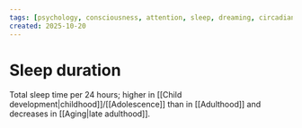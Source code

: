```yaml
---
tags: [psychology, consciousness, attention, sleep, dreaming, circadian-rhythms, psychoactive-drugs]
created: 2025-10-20
---
```

# Sleep duration

Total sleep time per 24 hours; higher in [[Child development|childhood]]/[[Adolescence]] than in [[Adulthood]] and decreases in [[Aging|late adulthood]].
